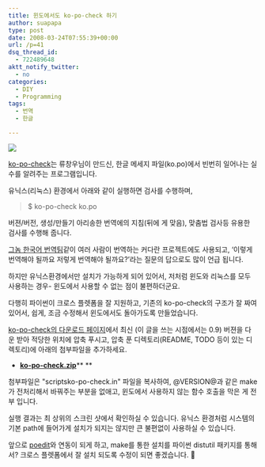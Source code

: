 ```yaml
---
title: 윈도에서도 ko-po-check 하기
author: suapapa
type: post
date: 2008-03-24T07:55:39+00:00
url: /p=41
dsq_thread_id:
  - 722489648
aktt_notify_twitter:
  - no
categories:
  - DIY
  - Programming
tags:
  - 번역
  - 한글

---
```

![](https://homin.dev/asset/blog/2008/03/ko_po_check_in_winxp.jpg)

[ko-po-check][1]는 류창우님이 만드신, 한글 메세지 파일(ko.po)에서 빈번히 일어나는 실수를 알려주는 프로그램입니다.

유닉스(리눅스) 환경에서 아래와 같이 실행하면 검사를 수행하며,

> $ ko-po-check ko.po

버젼/버전, 생성/만들기 아리송한 번역에의 지침(뒤에 게 맞음), 맞춤법 검사등 유용한 검사를 수행해 줍니다.

[그놈 한국어 번역팀](http://l10n.gnome.org/teams/ko)같이 여러 사람이 번역하는 커다란 프로젝트에도 사용되고, &#8216;이렇게 번역해야 될까요 저렇게 번역해야 될까요?&#8217;라는 질문의 답으로도 많이 언급 됩니다.

하지만 유닉스환경에서만 설치가 가능하게 되어 있어서, 저처럼 윈도와 리눅스를 모두 사용하는 경우- 윈도에서 사용할 수 없는 점이 불편하더군요.



다행히 파이썬이 크로스 플렛폼을 잘 지원하고, 기존의 ko-po-check의 구조가 잘 짜여 있어서, 쉽게, 조금 수정해서 윈도에서도 돌아가도록 만들었습니다.

[ko-po-check의 다운로드 페이지](http://kldp.net/frs/?group_id=23&#038;release_id=2448)에서 최신 (이 글을 쓰는 시점에서는 0.9) 버젼을 다운 받아 적당한 위치에 압축 푸시고, 압축 푼 디렉토리(README, TODO 등이 있는 디렉토리)에 아래의 첨부파일을 추가하세요.

  * [**ko-po-check.zip**][2]** **

첨부파일은 "scriptsko-po-check.in" 파일을 복사하여, @VERSION@과 같은 make가 전처리해서 바꿔주는 부분을 없애고, 윈도에서 사용하지 않는 함수 호출을 막은 게 전부 입니다.

실행 결과는 최 상위의 스크린 샷에서 확인하실 수 있습니다. 유닉스 환경처럼 시스템의 기본 path에 들어가게 설치가 되지는 않지만 큰 불편없이 사용하실 수 있습니다.

앞으로 [poedit](http://www.poedit.net/)와 연동이 되게 하고, make를 통한 설치를 파이썬 distutil 패키지를 통해서? 크로스 플렛폼에서 잘 설치 되도록 수정이 되면 좋겠습니다. 🙂

 [1]: http://kldp.net/projects/ko-po-check
 [2]: https://homin.dev/asset/blog/2008/03/ko-po-check.zip "ko-po-check.zip"